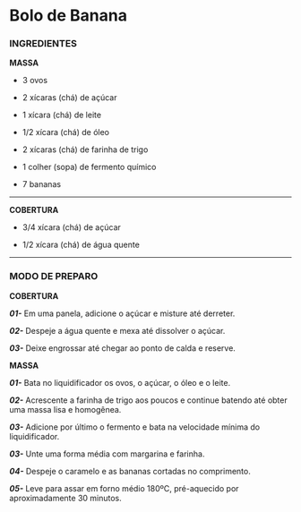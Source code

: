 # Bolo de Banana

### INGREDIENTES
**MASSA**

-   3 ovos

-   2 xícaras (chá) de açúcar

-   1 xícara (chá) de leite

-   1/2 xícara (chá) de óleo

-   2 xícaras (chá) de farinha de trigo

-   1 colher (sopa) de fermento químico

-   7 bananas

----
**COBERTURA**

- 3/4 xícara (chá) de açúcar

- 1/2 xícara (chá) de água quente
___
 
 
### MODO DE PREPARO 

 **COBERTURA**
  



**_01-_** Em uma panela, adicione o açúcar e misture até derreter.

**_02-_** Despeje a água quente e mexa até dissolver o açúcar.

**_03-_** Deixe engrossar até chegar ao ponto de calda e reserve.
  

**MASSA**
 

**_01-_** Bata no liquidificador os ovos, o açúcar, o óleo e o leite.

**_02-_** Acrescente a farinha de trigo aos poucos e continue batendo até obter uma massa lisa e homogênea.

**_03-_** Adicione por último o fermento e bata na velocidade mínima do liquidificador.

**_03-_** Unte uma forma média com margarina e farinha.

**_04-_** Despeje o caramelo e as bananas cortadas no comprimento.

**_05-_** Leve para assar em forno médio 180ºC, pré-aquecido por aproximadamente 30 minutos.

